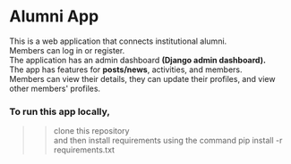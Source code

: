 # Alumni App<br>
This is a web application that connects institutional alumni. <br>
Members can log in or register.<br>
The application has an admin dashboard **(Django admin dashboard).**<br>
The app has features for  **posts/news**, activities, and members.<br>
Members can view their details, they can update their profiles, and view other members' profiles.<br>
### To run this app locally, 
>>clone this repository<br>
>>and then install requirements using the  command pip install -r requirements.txt
